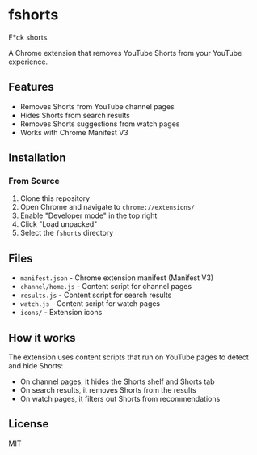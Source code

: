 # fshorts
F*ck shorts.

A Chrome extension that removes YouTube Shorts from your YouTube experience.

## Features

- Removes Shorts from YouTube channel pages
- Hides Shorts from search results
- Removes Shorts suggestions from watch pages
- Works with Chrome Manifest V3

## Installation

### From Source

1. Clone this repository
2. Open Chrome and navigate to `chrome://extensions/`
3. Enable "Developer mode" in the top right
4. Click "Load unpacked"
5. Select the `fshorts` directory

## Files

- `manifest.json` - Chrome extension manifest (Manifest V3)
- `channel/home.js` - Content script for channel pages
- `results.js` - Content script for search results
- `watch.js` - Content script for watch pages
- `icons/` - Extension icons

## How it works

The extension uses content scripts that run on YouTube pages to detect and hide Shorts:
- On channel pages, it hides the Shorts shelf and Shorts tab
- On search results, it removes Shorts from the results
- On watch pages, it filters out Shorts from recommendations

## License

MIT
